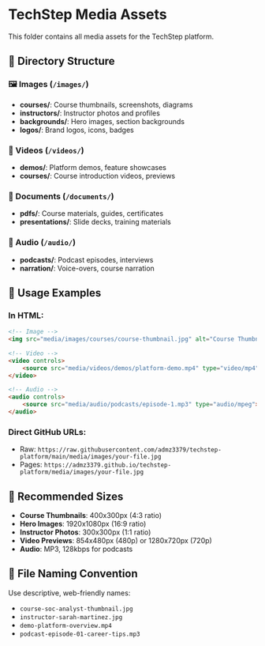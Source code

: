 # TechStep Media Assets

This folder contains all media assets for the TechStep platform.

## 📁 Directory Structure

### 🖼️ Images (`/images/`)
- **courses/**: Course thumbnails, screenshots, diagrams
- **instructors/**: Instructor photos and profiles  
- **backgrounds/**: Hero images, section backgrounds
- **logos/**: Brand logos, icons, badges

### 🎥 Videos (`/videos/`)
- **demos/**: Platform demos, feature showcases
- **courses/**: Course introduction videos, previews

### 📄 Documents (`/documents/`)
- **pdfs/**: Course materials, guides, certificates
- **presentations/**: Slide decks, training materials

### 🎵 Audio (`/audio/`)
- **podcasts/**: Podcast episodes, interviews
- **narration/**: Voice-overs, course narration

## 🚀 Usage Examples

### In HTML:
```html
<!-- Image -->
<img src="media/images/courses/course-thumbnail.jpg" alt="Course Thumbnail">

<!-- Video -->
<video controls>
    <source src="media/videos/demos/platform-demo.mp4" type="video/mp4">
</video>

<!-- Audio -->
<audio controls>
    <source src="media/audio/podcasts/episode-1.mp3" type="audio/mpeg">
</audio>
```

### Direct GitHub URLs:
- Raw: `https://raw.githubusercontent.com/admz3379/techstep-platform/main/media/images/your-file.jpg`
- Pages: `https://admz3379.github.io/techstep-platform/media/images/your-file.jpg`

## 📏 Recommended Sizes

- **Course Thumbnails**: 400x300px (4:3 ratio)
- **Hero Images**: 1920x1080px (16:9 ratio)  
- **Instructor Photos**: 300x300px (1:1 ratio)
- **Video Previews**: 854x480px (480p) or 1280x720px (720p)
- **Audio**: MP3, 128kbps for podcasts

## 🔧 File Naming Convention

Use descriptive, web-friendly names:
- `course-soc-analyst-thumbnail.jpg`
- `instructor-sarah-martinez.jpg`
- `demo-platform-overview.mp4`
- `podcast-episode-01-career-tips.mp3`